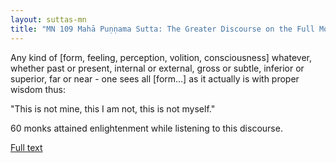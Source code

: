 ```yaml
---
layout: suttas-mn
title: "MN 109 Mahā Puṇṇama Sutta: The Greater Discourse on the Full Moon Night"
---
```



Any kind of [form, feeling, perception, volition, consciousness] whatever, whether past or present, internal or external, gross or subtle, inferior or superior, far or near - one sees all [form...] as it actually is with proper wisdom thus:


"This is not mine, this I am not, this is not myself."


60 monks attained enlightenment while listening to this discourse.


[Full text](https://www.dhammatalks.org/suttas/MN/MN109.html)
